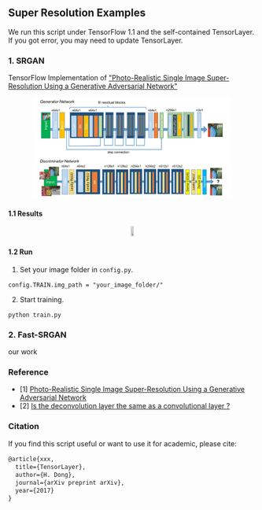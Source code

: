 ## Super Resolution Examples

We run this script under TensorFlow 1.1 and the self-contained TensorLayer. If you got error, you may need to update TensorLayer.


### 1. SRGAN

TensorFlow Implementation of ["Photo-Realistic Single Image Super-Resolution Using a Generative Adversarial Network"](https://arxiv.org/abs/1609.04802)

<a href="http://tensorlayer.readthedocs.io">
<div align="center">
	<img src="img/model.jpeg" width="80%" height="10%"/>
</div>
</a>


#### 1.1 Results
<a href="http://tensorlayer.readthedocs.io">
<div align="center">
	<img src="img/result.png" width="10%" height="10%"/>
</div>
</a>

#### 1.2 Run
1. Set your image folder in `config.py`.

```
config.TRAIN.img_path = "your_image_folder/"
```
2. Start training.

```
python train.py
```

### 2. Fast-SRGAN
 our work


### Reference
* [1] [Photo-Realistic Single Image Super-Resolution Using a Generative Adversarial Network](https://arxiv.org/abs/1609.04802)
* [2] [Is the deconvolution layer the same as a convolutional layer ?](https://arxiv.org/abs/1609.07009)

### Citation
If you find this script useful or want to use it for academic, please cite:

```
@article{xxx,
  title={TensorLayer},
  author={H. Dong},
  journal={arXiv preprint arXiv},
  year={2017}
}
```